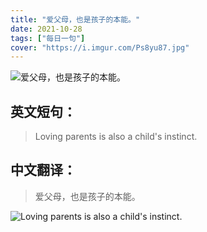 ```yaml
---
title: "爱父母，也是孩子的本能。"
date: 2021-10-28
tags: ["每日一句"]
cover: "https://i.imgur.com/Ps8yu87.jpg"
---
```


![爱父母，也是孩子的本能。](https://i.imgur.com/7tIQkqi.jpg)

## 英文短句：
> Loving parents is also a child's instinct.

<!--more-->

## 中文翻译：
> 爱父母，也是孩子的本能。

![Loving parents is also a child's instinct.](https://i.imgur.com/Q2ZlP6k.jpg)

